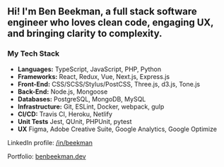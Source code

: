 ## Hi! I'm Ben Beekman, a full stack software engineer who loves clean code, engaging UX, and bringing clarity to complexity.

### My Tech Stack
* **Languages:** TypeScript, JavaScript, PHP, Python
* **Frameworks:** React, Redux, Vue, Next.js, Express.js
* **Front-End:** CSS/SCSS/Stylus/PostCSS, Three.js, d3.js, Tone.js
* **Back-End:** Node.js, Mongoose
* **Databases:** PostgreSQL, MongoDB, MySQL
* **Infrastructure:** Git, ESLint, Docker, webpack, gulp
* **CI/CD:** Travis CI, Heroku, Netlify
* **Unit Tests** Jest, QUnit, PHPUnit, pytest
* **UX** Figma, Adobe Creative Suite, Google Analytics, Google Optimize

LinkedIn profile: [/in/beekman](https://linkedin.com/in/beekman)

Portfolio: [benbeekman.dev](https://benbeekman.dev)
